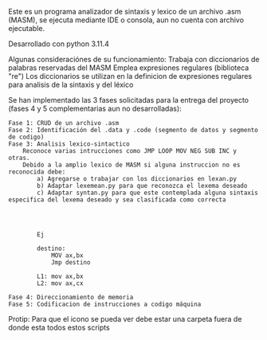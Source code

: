 Este es un programa analizador de sintaxis y lexico de un archivo .asm (MASM), se ejecuta mediante IDE o consola, aun no cuenta con archivo ejecutable.

Desarrollado con python 3.11.4



Algunas consideraciónes de su funcionamiento:
    Trabaja con diccionarios de palabras reservadas del MASM 
    Emplea expresiones regulares (biblioteca "re")
    Los diccionarios se utilizan en la definicion de expresiones regulares para analisis de la sintaxis y del léxico 

Se han implementado las 3 fases solicitadas para la entrega del proyecto (fases 4 y 5 complementarias aun no desarrolladas):

    Fase 1: CRUD de un archivo .asm
    Fase 2: Identificación del .data y .code (segmento de datos y segmento de codigo)
    Fase 3: Analisis lexico-sintactico 
        Reconoce varias intrucciones como JMP LOOP MOV NEG SUB INC y otras.
        Debido a la amplio lexico de MASM si alguna instruccion no es reconocida debe:
            a) Agregarse o trabajar con los diccionarios en lexan.py
            b) Adaptar lexemean.py para que reconozca el lexema deseado
            c) Adaptar syntan.py para que este contemplada alguna sintaxis especifica del lexema deseado y sea clasificada como correcta




    		Ej
			
			destino:
				MOV ax,bx
				Jmp destino
				
			L1: mov ax,bx
            L2: mov ax,cx

    Fase 4: Direccionamiento de memoria
    Fase 5: Codificacion de instrucciones a codigo máquina


Protip: Para que el icono se pueda ver debe estar una carpeta fuera de donde esta todos estos scripts